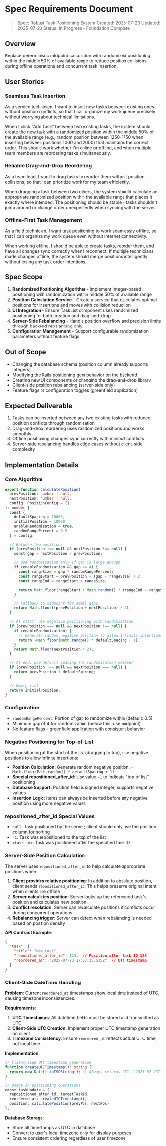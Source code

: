 # Spec Requirements Document

> Spec: Robust Task Positioning System
> Created: 2025-07-23
> Updated: 2025-07-23
> Status: In Progress - Foundation Complete

## Overview

Replace deterministic midpoint calculation with randomized positioning within the middle 50% of available range to reduce position collisions during offline operations and concurrent task insertion.

## User Stories

### Seamless Task Insertion

As a service technician, I want to insert new tasks between existing ones without position conflicts, so that I can organize my work queue precisely without worrying about technical limitations.

When I click "Add Task" between two existing tasks, the system should create the new task with a randomized position within the middle 50% of the available range (e.g., random position between 1250-1750 when inserting between positions 1000 and 2000) that maintains the correct order. This should work whether I'm online or offline, and when multiple team members are reordering tasks simultaneously.

### Reliable Drag-and-Drop Reordering

As a team lead, I want to drag tasks to reorder them without position collisions, so that I can prioritize work for my team efficiently.

When dragging a task between two others, the system should calculate an appropriate randomized position within the available range that places it exactly where intended. The positioning should be stable - tasks shouldn't jump around or change order unexpectedly when syncing with the server.

### Offline-First Task Management

As a field technician, I want task positioning to work seamlessly offline, so that I can organize my work queue even without internet connectivity.

When working offline, I should be able to create tasks, reorder them, and have all changes sync correctly when I reconnect. If multiple technicians made changes offline, the system should merge positions intelligently without losing any task order intentions.

## Spec Scope

1. **Randomized Positioning Algorithm** - Implement integer-based positioning with randomization within middle 50% of available range
2. **Position Calculation Service** - Create a service that calculates optimal positions for insertions and moves with collision reduction
3. **UI Integration** - Ensure TaskList component uses randomized positioning for both creation and drag-and-drop
4. **Server-Side Rebalancing** - Handle position overflow and precision limits through backend rebalancing only
5. **Configuration Management** - Support configurable randomization parameters without feature flags

## Out of Scope

- Changing the database schema (position column already supports integers)
- Modifying the Rails positioning gem behavior on the backend
- Creating new UI components or changing the drag-and-drop library
- Client-side position rebalancing (server-side only)
- Feature flags or configuration toggles (greenfield application)

## Expected Deliverable

1. Tasks can be inserted between any two existing tasks with reduced position conflicts through randomization
2. Drag-and-drop reordering uses randomized positions and works smoothly
3. Offline positioning changes sync correctly with minimal conflicts
4. Server-side rebalancing handles edge cases without client-side complexity

## Implementation Details

### Core Algorithm

```typescript
export function calculatePosition(
  prevPosition: number | null,
  nextPosition: number | null,
  config: PositionConfig = {}
): number {
  const {
    defaultSpacing = 10000,
    initialPosition = 10000,
    enableRandomization = true,
    randomRangePercent = 0.5
  } = config;

  // Between two positions
  if (prevPosition !== null && nextPosition !== null) {
    const gap = nextPosition - prevPosition;

    // Use randomization only if gap is large enough
    if (enableRandomization && gap >= 4) {
      const rangeSize = gap * randomRangePercent;
      const rangeStart = prevPosition + (gap - rangeSize) / 2;
      const rangeEnd = rangeStart + rangeSize;

      return Math.floor(rangeStart + Math.random() * (rangeEnd - rangeStart));
    }

    // Fallback to midpoint for small gaps
    return Math.floor((prevPosition + nextPosition) / 2);
  }

  // At start: use negative positioning with randomization
  if (prevPosition === null && nextPosition !== null) {
    if (enableRandomization) {
      // Generate random negative position to allow infinite insertions before
      return -Math.floor(Math.random() * defaultSpacing + 1);
    }
    return Math.floor(nextPosition / 2);
  }

  // At end: use default spacing (no randomization needed)
  if (prevPosition !== null && nextPosition === null) {
    return prevPosition + defaultSpacing;
  }

  // Empty list
  return initialPosition;
}
```

### Configuration

- `randomRangePercent`: Portion of gap to randomize within (default: 0.5)
- Minimum gap of 4 for randomization (below this, use midpoint)
- No feature flags - greenfield application with consistent behavior

### Negative Positioning for Top-of-List

When positioning at the start of the list (dragging to top), use negative positions to allow infinite insertions:

- **Position Calculation**: Generate random negative position: `-Math.floor(Math.random() * defaultSpacing + 1)`
- **Special repositioned_after_id**: Use value `-1` to indicate "top of list" positioning
- **Database Support**: Position field is signed integer, supports negative values
- **Insertion Logic**: Items can always be inserted before any negative position using more negative values

### repositioned_after_id Special Values

- `null`: Task positioned by the server; client should only use the position column for sorting
- `-1`: Task was repositioned to the top of the list
- `<task_id>`: Task was positioned after the specified task ID

### Server-Side Position Calculation

The server uses `repositioned_after_id` to help calculate appropriate positions when:

1. **Client provides relative positioning**: In addition to absolute position, client sends `repositioned_after_id`. This helps preserve original intent when clients are offline
2. **Server calculates position**: Server looks up the referenced task's position and calculates new position
3. **Conflict resolution**: Server can recalculate positions if conflicts occur during concurrent operations
4. **Rebalancing trigger**: Server can detect when rebalancing is needed based on position density

**API Contract Example**:
```json
{
  "task": {
    "title": "New task",
    "repositioned_after_id": 123,  // Position after task ID 123
    "reordered_at": "2025-07-23T17:03:15.535Z"  // UTC timestamp
  }
}
```

### Client-Side DateTime Handling

**Problem**: Current `reordered_at` timestamps show local time instead of UTC, causing timezone inconsistencies.

**Requirements**:
1. **UTC Timestamps**: All datetime fields must be stored and transmitted as UTC
2. **Client-Side UTC Creation**: Implement proper UTC timestamp generation on client
3. **Timezone Consistency**: Ensure `reordered_at` reflects actual UTC time, not local time

**Implementation**:
```typescript
// Client-side UTC timestamp generation
function createUTCTimestamp(): string {
  return new Date().toISOString(); // Always returns UTC: "2025-07-23T17:03:15.535Z"
}

// Usage in positioning operations
const taskUpdate = {
  repositioned_after_id: targetTaskId,
  reordered_at: createUTCTimestamp(),
  position: calculatePosition(prevPos, nextPos)
};
```

**Database Storage**:
- Store all timestamps as UTC in database
- Convert to user's local timezone only for display purposes
- Ensure consistent ordering regardless of user timezone

